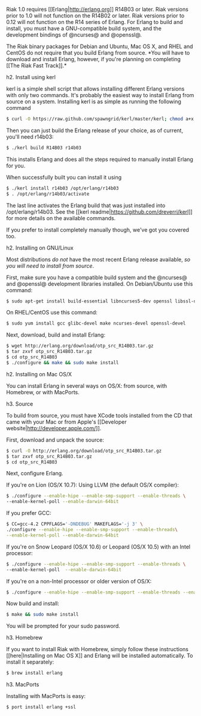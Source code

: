 Riak 1.0 requires [[Erlang|http://erlang.org]] R14B03 or later.  Riak versions prior to 1.0 will not function on the R14B02 or later. Riak versions prior to 0.12 will not function on the R14 series of Erlang. For Erlang to build and install, you must have a GNU-compatible build system, and the development bindings of @ncurses@ and @openssl@.

<div class="info">The Riak binary packages for Debian and Ubuntu, Mac OS X,  and RHEL and CentOS do not require that you build Erlang from source. *You will have to download and install Erlang, however, if you're planning on completing [[The Riak Fast Track]].*</div>

<div id="toc"></div>

h2. Install using kerl

kerl is a simple shell script that allows installing different Erlang versions with only two commands. It's probably the easiest way to install Erlang from source on a system.  Installing kerl is as simple as running the following command

```bash
$ curl -O https://raw.github.com/spawngrid/kerl/master/kerl; chmod a+x kerl
```

Then you can just build the Erlang release of your choice, as of current, you'll need r14b03:

```bash
$ ./kerl build R14B03 r14b03
```

This installs Erlang and does all the steps required to manually install Erlang for you.

When successfully built you can install it using

```bash
$ ./kerl install r14b03 /opt/erlang/r14b03
$ . /opt/erlang/r14b03/activate
```

The last line activates the Erlang build that was just installed into /opt/erlang/r14b03.  See the [[kerl readme|https://github.com/dreverri/kerl]] for more details on the available commands.

If you prefer to install completely manually though, we've got you covered too.

h2. Installing on GNU/Linux

Most distributions _do not_ have the most recent Erlang release available, *so you will need to install from source*.

First, make sure you have a compatible build system and the @ncurses@ and @openssl@ development libraries installed.  On Debian/Ubuntu use this command:

```bash
$ sudo apt-get install build-essential libncurses5-dev openssl libssl-dev
```

On RHEL/CentOS use this command:

```bash
$ sudo yum install gcc glibc-devel make ncurses-devel openssl-devel
```

Next, download, build and install Erlang:

```bash
$ wget http://erlang.org/download/otp_src_R14B03.tar.gz
$ tar zxvf otp_src_R14B03.tar.gz
$ cd otp_src_R14B03
$ ./configure && make && sudo make install
```

h2. Installing on Mac OS/X

You can install Erlang in several ways on OS/X: from source, with Homebrew, or with MacPorts.

h3. Source

To build from source, you must have XCode tools installed from the CD that came with your Mac or from Apple's [[Developer website|http://developer.apple.com/]].

First, download and unpack the source:

```bash
$ curl -O http://erlang.org/download/otp_src_R14B03.tar.gz
$ tar zxvf otp_src_R14B03.tar.gz
$ cd otp_src_R14B03
```

Next, configure Erlang.  

If you're on Lion (OS/X 10.7):
Using LLVM (the default OS/X compiler):
```bash
$ ./configure --enable-hipe --enable-smp-support --enable-threads \
--enable-kernel-poll --enable-darwin-64bit
```
If you prefer GCC:
```bash
$ CC=gcc-4.2 CPPFLAGS='-DNDEBUG' MAKEFLAGS='-j 3' \
./configure --enable-hipe --enable-smp-support --enable-threads\
--enable-kernel-poll --enable-darwin-64bit
```

If you're on Snow Leopard (OS/X 10.6) or Leopard (OS/X 10.5) with an Intel processor:

```bash
$ ./configure --enable-hipe --enable-smp-support --enable-threads \
--enable-kernel-poll  --enable-darwin-64bit
```

If you're on a non-Intel processor or older version of OS/X:

```bash
$ ./configure --enable-hipe --enable-smp-support --enable-threads --enable-kernel-poll
```

Now build and install:

```bash
$ make && sudo make install
```

You will be prompted for your sudo password.

h3.  Homebrew

If you want to install Riak with Homebrew, simply follow these instructions [[here|Installing on Mac OS X]] and Erlang will be installed automatically. To install it separately:

```bash
$ brew install erlang
```

h3.  MacPorts

Installing with MacPorts is easy:


```bash
$ port install erlang +ssl
```
